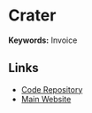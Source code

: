 # Crater

**Keywords:** Invoice

## Links

- [Code Repository](https://github.com/crater-invoice/crater)
- [Main Website](https://craterapp.com/)
